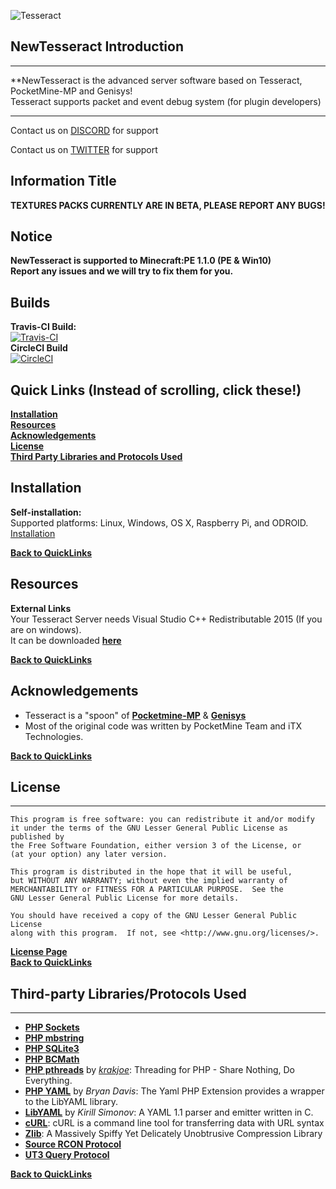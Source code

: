 ![Tesseract](https://www2.pic-upload.de/img/33281580/Unbenannt18.jpg)

## NewTesseract Introduction
-------------
**NewTesseract is the advanced server software based on Tesseract, PocketMine-MP and Genisys! <br>
Tesseract supports packet and event debug system (for plugin developers) <br>

-------------

Contact us on [DISCORD](https://discord.gg/zYZmpec) for support

Contact us on [TWITTER](http://www.twitter.com/TesseractPHP) for support
 
## Information Title
**TEXTURES PACKS CURRENTLY ARE IN BETA, PLEASE REPORT ANY BUGS!** <br>

## Notice

**NewTesseract is supported to Minecraft:PE 1.1.0 (PE & Win10) <br>
Report any issues and we will try to fix them for you.**  <br>

## Builds
__Travis-CI Build:__<br>
 [![Travis-CI](https://travis-ci.org/TesseractTeam/Tesseract.svg?branch=master)](https://travis-ci.org/TesseractTeam/Tesseract)<br>
 __CircleCI Build__<br>
[![CircleCI](https://circleci.com/gh/circleci/mongofinil.svg?&style=shield&circle-token=8678c9589c2e09b659783b4d7a65365fa982127e/)](https://circleci.com/gh/TesseractTeam/Tesseract)

## Quick Links (Instead of scrolling, click these!)

__[Installation](#installation)__ <br>
__[Resources](#resources)__ <br>
__[Acknowledgements](#acknowledgements)__ <br>
__[License](#license)__ <br>
__[Third Party Libraries and Protocols Used](#ThirdpartyLibrariesProtocolsUsed)__ <br>

## Installation

**Self-installation:**<br>
Supported platforms: Linux, Windows, OS X, Raspberry Pi, and ODROID. <br>
[Installation](https://github.com/TesseractTeam/Tesseract/wiki/Installation)<br>

__[Back to QuickLinks](#quick-links-instead-of-scrolling-click-these)__
<br>

## Resources

**External Links**<br>
Your Tesseract Server needs Visual Studio C++ Redistributable 2015 (If you are on windows). <br>
It can be downloaded
__[here](https://www.microsoft.com/en-us/download/details.aspx?id=48145)__ <br>

__[Back to QuickLinks](#quick-links-instead-of-scrolling-click-these)__
<br>

## Acknowledgements

- Tesseract is a "spoon" of **[Pocketmine-MP](http://github.com/pmmp/PocketMine-MP/)** & **[Genisys](https://github.com/iTXTech/Genisys)**
- Most of the original code was written by PocketMine Team and iTX Technologies. <br>

__[Back to QuickLinks](#quick-links-instead-of-scrolling-click-these)__<br>

## License
-------------

	This program is free software: you can redistribute it and/or modify
	it under the terms of the GNU Lesser General Public License as published by
	the Free Software Foundation, either version 3 of the License, or
	(at your option) any later version.

	This program is distributed in the hope that it will be useful,
	but WITHOUT ANY WARRANTY; without even the implied warranty of
	MERCHANTABILITY or FITNESS FOR A PARTICULAR PURPOSE.  See the
	GNU Lesser General Public License for more details.

	You should have received a copy of the GNU Lesser General Public License
	along with this program.  If not, see <http://www.gnu.org/licenses/>.

__[License Page](https://github.com/TesseractTeam/Tesseract/blob/master/LICENSE)__
<br>
__[Back to QuickLinks](#quick-links-instead-of-scrolling-click-these)__
<br>

## Third-party Libraries/Protocols Used
-------------
* __[PHP Sockets](http://php.net/manual/en/book.sockets.php)__
* __[PHP mbstring](http://php.net/manual/en/book.mbstring.php)__
* __[PHP SQLite3](http://php.net/manual/en/book.sqlite3.php)__
* __[PHP BCMath](http://php.net/manual/en/book.bc.php)__
* __[PHP pthreads](http://pthreads.org/)__ by _[krakjoe](https://github.com/krakjoe)_: Threading for PHP - Share Nothing, Do Everything.
* __[PHP YAML](https://code.google.com/p/php-yaml/)__ by _Bryan Davis_: The Yaml PHP Extension provides a wrapper to the LibYAML library.
* __[LibYAML](http://pyyaml.org/wiki/LibYAML)__ by _Kirill Simonov_: A YAML 1.1 parser and emitter written in C.
* __[cURL](http://curl.haxx.se/)__: cURL is a command line tool for transferring data with URL syntax
* __[Zlib](http://www.zlib.net/)__: A Massively Spiffy Yet Delicately Unobtrusive Compression Library
* __[Source RCON Protocol](https://developer.valvesoftware.com/wiki/Source_RCON_Protocol)__
* __[UT3 Query Protocol](http://wiki.unrealadmin.org/UT3_query_protocol)__

__[Back to QuickLinks](#quick-links-instead-of-scrolling-click-these)__
<br>
